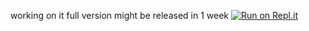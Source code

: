 working on it full version might be released in 1 week
[![Run on Repl.it](https://replit.com/badge/github/xpierroz/Saaken)](https://replit.com/new/github/xpierroz/Saaken)